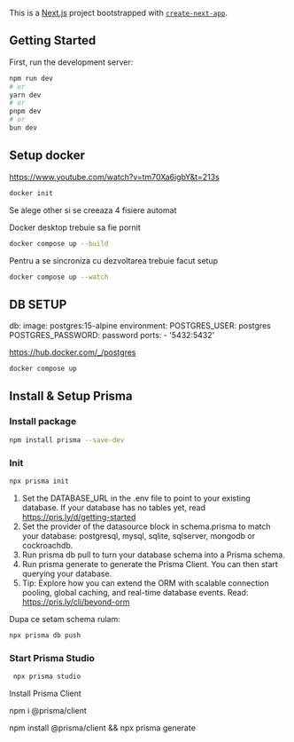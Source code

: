 This is a [Next.js](https://nextjs.org) project bootstrapped with [`create-next-app`](https://nextjs.org/docs/app/api-reference/cli/create-next-app).

## Getting Started

First, run the development server:

```bash
npm run dev
# or
yarn dev
# or
pnpm dev
# or
bun dev
```

## Setup docker

https://www.youtube.com/watch?v=tm70Xa6igbY&t=213s

```bash
docker init
```

Se alege other si se creeaza 4 fisiere automat

Docker desktop trebuie sa fie pornit

```bash
docker compose up --build
```

Pentru a se sincroniza cu dezvoltarea trebuie facut setup

```bash
docker compose up --watch
```

## DB SETUP

db:
image: postgres:15-alpine
environment:
POSTGRES_USER: postgres
POSTGRES_PASSWORD: password
ports: - '5432:5432'

https://hub.docker.com/_/postgres

```bash
docker compose up
```

## Install & Setup Prisma

### Install package

```bash
npm install prisma --save-dev
```

### Init

```bash
npx prisma init
```

1. Set the DATABASE_URL in the .env file to point to your existing database. If your database has no tables yet, read https://pris.ly/d/getting-started
2. Set the provider of the datasource block in schema.prisma to match your database: postgresql, mysql, sqlite, sqlserver, mongodb or cockroachdb.
3. Run prisma db pull to turn your database schema into a Prisma schema.
4. Run prisma generate to generate the Prisma Client. You can then start querying your database.
5. Tip: Explore how you can extend the ORM with scalable connection pooling, global caching, and real-time database events. Read: https://pris.ly/cli/beyond-orm

Dupa ce setam schema rulam:

```bash
npx prisma db push
```

### Start Prisma Studio

```bash
 npx prisma studio
```

Install Prisma Client

npm i @prisma/client

npm install @prisma/client && npx prisma generate

